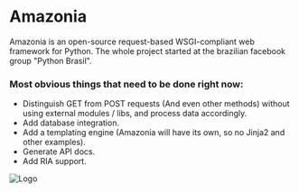 # Amazonia
Amazonia is an open-source request-based WSGI-compliant web framework for Python. The whole project started at the brazilian facebook group "Python Brasil".

### Most obvious things that need to be done right now:
* Distinguish GET from POST requests (And even other methods) without using external modules / libs, and process data accordingly.
* Add database integration.
* Add a templating engine (Amazonia will have its own, so no Jinja2 and other examples).
* Generate API docs.
* Add RIA support.

![Logo](http://s17.postimg.org/4fhrc3kwf/Amazonia_Logo_0.png)
